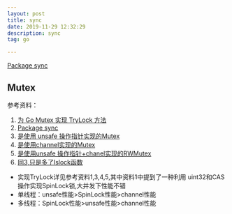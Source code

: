 ```yaml
---
layout: post
title: sync
date: 2019-11-29 12:32:29
description: sync
tag: go

---
```




[Package sync](http://docscn.studygolang.com/pkg/sync/)

## Mutex

参考资料：

1. [为 Go Mutex 实现 TryLock 方法](https://colobu.com/2017/03/09/implement-TryLock-in-Go/)
2. [Package sync](http://docscn.studygolang.com/pkg/sync/)
3. [是使用 unsafe 操作指针实现的Mutex](https://github.com/rfyiamcool/trylock)
4. [是使用channel实现的Mutex](https://github.com/lrita/gosync)
5. [是使用unsafe 操作指针+chanel实现的RWMutex](https://github.com/subchen/go-trylock)
6. [同3,只是多了Islock函数](https://github.com/LK4D4/trylock/blob/master/trylock.go)

- 实现TryLock详见参考资料1,3,4,5,其中资料1中提到了一种利用 uint32和CAS操作实现SpinLock锁,大并发下性能不错  
- 单线程：unsafe性能>SpinLock性能>channel性能  
- 多线程：SpinLock性能>unsafe性能>channel性能